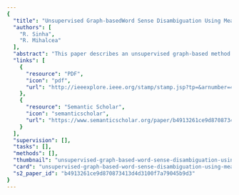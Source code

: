 ```yaml
---
{
  "title": "Unsupervised Graph-basedWord Sense Disambiguation Using Measures of Word Semantic Similarity",
  "authors": [
    "R. Sinha",
    "R. Mihalcea"
  ],
  "abstract": "This paper describes an unsupervised graph-based method for word sense disambiguation, and presents comparative evaluations using several measures of word semantic similarity and several algorithms for graph centrality. The results indicate that the right combination of similarity metrics and graph centrality algorithms can lead to a performance competing with the state-of-the-art in unsupervised word sense disambiguation, as measured on standard data sets.",
  "links": [
    {
      "resource": "PDF",
      "icon": "pdf",
      "url": "http://ieeexplore.ieee.org/stamp/stamp.jsp?tp=&arnumber=4338370"
    },
    {
      "resource": "Semantic Scholar",
      "icon": "semanticscholar",
      "url": "https://www.semanticscholar.org/paper/b4913261ce9d870873413d4d3100f7a79045b9d3"
    }
  ],
  "supervision": [],
  "tasks": [],
  "methods": [],
  "thumbnail": "unsupervised-graph-based-word-sense-disambiguation-using-measures-of-word-semantic-similarity-thumb.jpg",
  "card": "unsupervised-graph-based-word-sense-disambiguation-using-measures-of-word-semantic-similarity-card.jpg",
  "s2_paper_id": "b4913261ce9d870873413d4d3100f7a79045b9d3"
}
---
```


